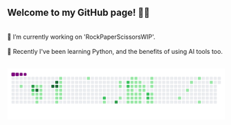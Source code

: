 ## Welcome to my GitHub page! 👋😎
<br>
🤔 I’m currently working on 'RockPaperScissorsWIP'.
<br>
<br>
🧐 Recently I've been learning Python, and the benefits of using AI tools too.
<br>
<br>

![snake gif](https://github.com/mattrich98/mattrich98/blob/output/github-contribution-grid-snake.gif)

